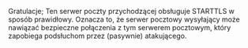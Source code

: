 
Gratulacje; Ten serwer poczty przychodzącej obsługuje STARTTLS w sposób 
prawidłowy. Oznacza to, że serwer pocztowy wysyłający może nawiązać 
bezpieczne połączenia z tym serwerem pocztowym, który zapobiega podsłuchom 
przez (pasywnie) atakującego.
